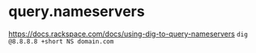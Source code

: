 # query.nameservers
https://docs.rackspace.com/docs/using-dig-to-query-nameservers `dig @8.8.8.8 +short NS domain.com`
